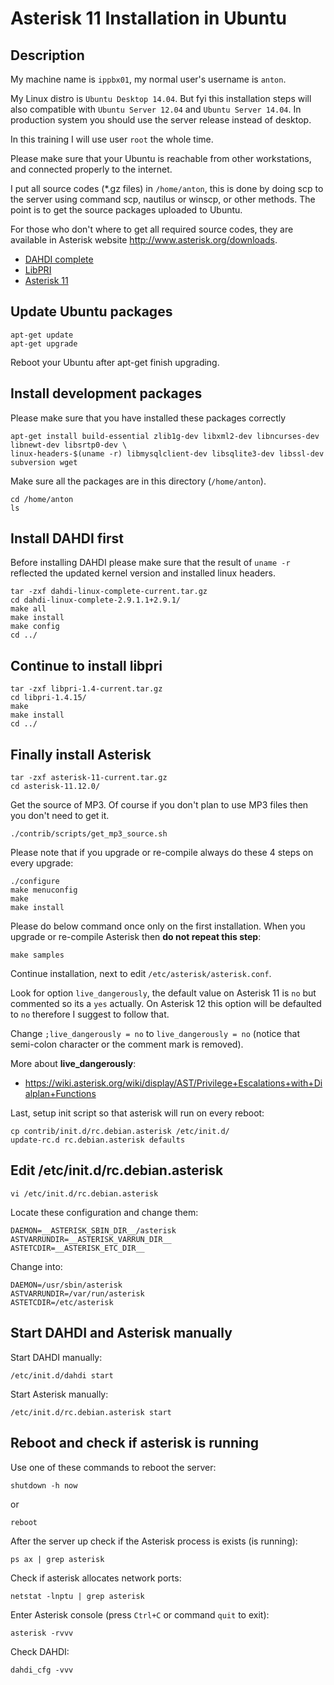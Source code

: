# Asterisk 11 Installation in Ubuntu

Description
-----------

My machine name is `ippbx01`, my normal user's username is `anton`.

My Linux distro is `Ubuntu Desktop 14.04`. But fyi this installation steps will also compatible with `Ubuntu Server 12.04` and `Ubuntu Server 14.04`. In production system you should use the server release instead of desktop.

In this training I will use user `root` the whole time.

Please make sure that your Ubuntu is reachable from other workstations, and connected properly to the internet.

I put all source codes (*.gz files) in `/home/anton`, this is done by doing scp to the server using command scp, nautilus or winscp, or other methods. The point is to get the source packages uploaded to Ubuntu.

For those who don't where to get all required source codes, they are available in Asterisk website http://www.asterisk.org/downloads.

- [DAHDI complete](http://downloads.asterisk.org/pub/telephony/dahdi-linux-complete/dahdi-linux-complete-current.tar.gz)
- [LibPRI](http://downloads.asterisk.org/pub/telephony/libpri/libpri-1.4-current.tar.gz)
- [Asterisk 11](http://downloads.asterisk.org/pub/telephony/asterisk/asterisk-11-current.tar.gz)

Update Ubuntu packages
----------------------

```
apt-get update
apt-get upgrade
```

Reboot your Ubuntu after apt-get finish upgrading.

Install development packages
----------------------------

Please make sure that you have installed these packages correctly

```
apt-get install build-essential zlib1g-dev libxml2-dev libncurses-dev libnewt-dev libsrtp0-dev \
linux-headers-$(uname -r) libmysqlclient-dev libsqlite3-dev libssl-dev subversion wget
```

Make sure all the packages are in this directory (`/home/anton`).

```
cd /home/anton
ls                                         
```

Install DAHDI first
--------------------

Before installing DAHDI please make sure that the result of ```uname -r``` reflected the updated kernel version and installed linux headers.

```
tar -zxf dahdi-linux-complete-current.tar.gz
cd dahdi-linux-complete-2.9.1.1+2.9.1/
make all
make install
make config
cd ../
```

Continue to install libpri
--------------------------

```
tar -zxf libpri-1.4-current.tar.gz
cd libpri-1.4.15/
make                         
make install                 
cd ../
```

Finally install Asterisk
------------------------

```
tar -zxf asterisk-11-current.tar.gz
cd asterisk-11.12.0/
```

Get the source of MP3. Of course if you don't plan to use MP3 files then you don't need to get it.

```
./contrib/scripts/get_mp3_source.sh
```

Please note that if you upgrade or re-compile always do these 4 steps on every upgrade:

```
./configure
make menuconfig
make
make install
```

Please do below command once only on the first installation. When you upgrade or re-compile Asterisk then **do not repeat this step**:

```
make samples  
```

Continue installation, next to edit `/etc/asterisk/asterisk.conf`.

Look for option `live_dangerously`, the default value on Asterisk 11 is `no` but commented so its a `yes` actually. On Asterisk 12 this option will be defaulted to `no` therefore I suggest to follow that.

Change `;live_dangerously = no` to `live_dangerously = no` (notice that semi-colon character or the comment mark is removed).

More about **live_dangerously**:

* https://wiki.asterisk.org/wiki/display/AST/Privilege+Escalations+with+Dialplan+Functions

Last, setup init script so that asterisk will run on every reboot:

```
cp contrib/init.d/rc.debian.asterisk /etc/init.d/  
update-rc.d rc.debian.asterisk defaults
```

Edit /etc/init.d/rc.debian.asterisk
-----------------------------------

```
vi /etc/init.d/rc.debian.asterisk
```

Locate these configuration and change them:

```
DAEMON=__ASTERISK_SBIN_DIR__/asterisk
ASTVARRUNDIR=__ASTERISK_VARRUN_DIR__
ASTETCDIR=__ASTERISK_ETC_DIR__
```

Change into:

```
DAEMON=/usr/sbin/asterisk
ASTVARRUNDIR=/var/run/asterisk
ASTETCDIR=/etc/asterisk
```

Start DAHDI and Asterisk manually
---------------------------------

Start DAHDI manually:

```
/etc/init.d/dahdi start
```

Start Asterisk manually:

```
/etc/init.d/rc.debian.asterisk start
```

Reboot and check if asterisk is running
---------------------------------------

Use one of these commands to reboot the server:

```
shutdown -h now
```

or

```
reboot
```

After the server up check if the Asterisk process is exists (is running):

```
ps ax | grep asterisk
```

Check if asterisk allocates network ports:

```
netstat -lnptu | grep asterisk
```

Enter Asterisk console (press ```Ctrl+C``` or command ```quit``` to exit):

```
asterisk -rvvv
```

Check DAHDI:

```
dahdi_cfg -vvv
```